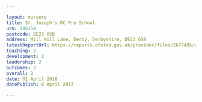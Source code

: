 ```yaml
---

layout: nursery
title: St. Joseph's RC Pre School
urn: 206154
postcode: DE23 6SB
address: Mill Hill Lane, Derby, Derbyshire, DE23 6SB
latestReportUrl: https://reports.ofsted.gov.uk/provider/files/2677485/urn/206154.pdf
teaching: 2
development: 2
leadership: 2
outcomes: 2
overall: 2
date: 01 April 2018 
datePublish: 6 April 2017

---
```

